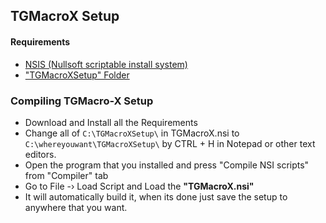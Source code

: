 ## TGMacroX Setup

#### Requirements
- [NSIS (Nullsoft scriptable install system)](https://nsis.sourceforge.io/Download)
- ["TGMacroXSetup" Folder](https://github.com/WH0LEWHALE/TGMacro-X/tree/dark-theme/TGMacroXSetup)

### Compiling TGMacro-X Setup

+ Download and Install all the Requirements
+ Change all of ``C:\TGMacroXSetup\`` in TGMacroX.nsi to ``C:\whereyouwant\TGMacroXSetup\`` by CTRL + H in Notepad or other text editors.
+ Open the program that you installed and press "Compile NSI scripts" from "Compiler" tab
+ Go to  File -› Load Script and Load the **"TGMacroX.nsi"**
+ It will automatically build it, when its done just save the setup to anywhere that you want.
